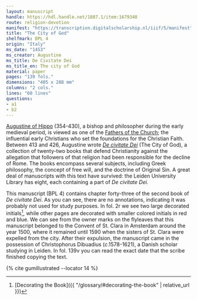```yaml
---
layout: manuscript
handle: https://hdl.handle.net/1887.1/item:1679348
route: religion-devotion
manifest: "https://transcription.digitalscholarship.nl/iiif/5/manifest"
title: "The City of God"
shelfmark: BPL 4
origin: "Italy"
ms_date: "1453"
ms_creator: Augustine
ms_title: De Civitate Dei 
ms_title_en: The city of God
material: paper
pages: "139 fols."
dimensions: "405 x 288 mm"
columns: "2 cols."
lines: "60 lines"
questions:
- a1
- b2
---
```


[Augustine of Hippo](https://en.wikipedia.org/wiki/Augustine_of_Hippo)
(354-430), a bishop and philosopher during the early medieval period, is
viewed as one of the [Fathers of the
Church](https://en.wikipedia.org/wiki/Church_Fathers); the influential
early Christians who set the foundations for the Christian Faith.
Between 413 and 426, Augustine wrote *[De civitate
Dei](https://en.wikipedia.org/wiki/The_City_of_God)* (The City of God),
a collection of twenty-two books that defend Christianity against the
allegation that followers of that religion had been responsible for the
decline of Rome. The books encompass several subjects, including Greek
philosophy, the concept of free will, and the doctrine of Original Sin.
A great deal of manuscripts with this text have survived: the Leiden
University Library has eight, each containing a part of *De civitate Dei.*

This manuscript (BPL 4) contains chapter forty-three of the second book
of *De civitate Dei*. As you can see, there are no annotations,
indicating it was probably not used for study purposes. In fol. 2r we
see two large decorated initials[^1], while other pages are decorated with
smaller colored initials in red and blue. We can see from the owner
marks on the flyleaves that this manuscript belonged to the Convent of
St. Clara in Amsterdam around the year 1500, where it remained until
1590 when the sisters of St. Clara were expelled from the city. After
their expulsion, the manuscript came in the possession of Christophorus
Dibuadius (*c*.1578-1621), a Danish scholar studying in Leiden. In fol.
139v you can read the exact date that the scribe finished copying the
text.

[^1]: [Decorating the Book]({{ "/glossary/#decorating-the-book" | relative_url }})

{% cite gumillustrated --locator 14 %}